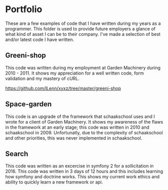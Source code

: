 # Portfolio

These are a few examples of code that I have written during my years as a programmer.
This folder is used to provide future employers a glance of what kind of asset I can be to their company.
I've made a selection of best and/or latest code I have written.

## Greeni-shop

This code was written during my employment at Garden Machinery during 2010 - 2011.
It shows my appreciation for a well written code, form validation and my mastery of cURL.

https://github.com/lLenn/xyxz/tree/master/greeni-shop

## Space-garden

This code is an upgrade of the framework that schaakschool uses and I wrote for a client of Garden Machinery.
It shows my awareness of the flaws in the framework at an early stage; this code was written in 2010 and schaakschool in 2009.
Unfortunatly, due to the complexity of schaakschool and other priorities, this was never implemented in schaakschool.

## Search

This code was written as an excercise in symfony 2 for a sollicitation in 2016.
This code was written in 3 days of 12 hours and this includes learning how symfony and doctrine works.
This shows my current work ethics and ability to quickly learn a new framework or api.